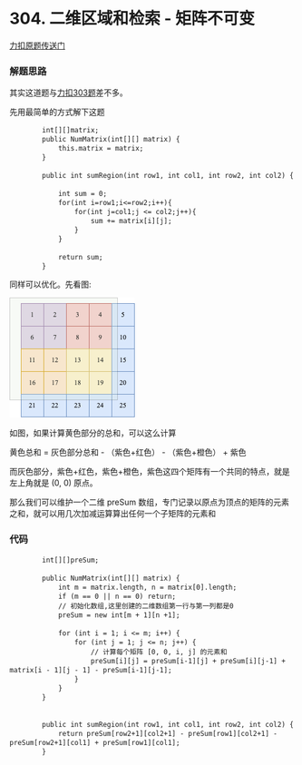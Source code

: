 # 304. 二维区域和检索 - 矩阵不可变
[力扣原题传送门](https://leetcode-cn.com/problems/range-sum-query-2d-immutable/)

### 解题思路

其实这道题与[力扣303题](./Q_303.md)差不多。

先用最简单的方式解下这题

```
        int[][]matrix;
        public NumMatrix(int[][] matrix) {
            this.matrix = matrix;
        }

        public int sumRegion(int row1, int col1, int row2, int col2) {
            
            int sum = 0;
            for(int i=row1;i<=row2;i++){
                for(int j=col1;j <= col2;j++){
                    sum += matrix[i][j];
                }
            }
            
            return sum;
        }
```

同样可以优化。先看图:

<img src="./resources/Q304思路01.png">

如图，如果计算黄色部分的总和，可以这么计算

黄色总和 = 灰色部分总和 - （紫色+红色） - （紫色+橙色） + 紫色

而灰色部分，紫色+红色，紫色+橙色，紫色这四个矩阵有一个共同的特点，就是左上角就是 (0, 0) 原点。

那么我们可以维护一个二维 preSum 数组，专门记录以原点为顶点的矩阵的元素之和，就可以用几次加减运算算出任何一个子矩阵的元素和

### 代码

```
        int[][]preSum;

        public NumMatrix(int[][] matrix) {
            int m = matrix.length, n = matrix[0].length;
            if (m == 0 || n == 0) return;
            // 初始化数组,这里创建的二维数组第一行与第一列都是0
            preSum = new int[m + 1][n +1];

            for (int i = 1; i <= m; i++) {
                for (int j = 1; j <= n; j++) {
                    // 计算每个矩阵 [0, 0, i, j] 的元素和
                    preSum[i][j] = preSum[i-1][j] + preSum[i][j-1] + matrix[i - 1][j - 1] - preSum[i-1][j-1];
                }
            }
        }


        public int sumRegion(int row1, int col1, int row2, int col2) {
            return preSum[row2+1][col2+1] - preSum[row1][col2+1] - preSum[row2+1][col1] + preSum[row1][col1];
        }
```
